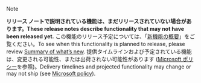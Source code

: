  > [!NOTE]
 >  <span data-ttu-id="4799b-101">**リリース ノートで説明されている機能は、まだリリースされていない場合があります。**</span><span class="sxs-lookup"><span data-stu-id="4799b-101">**These release notes describe functionality that may not have been released yet.**</span></span>
<span data-ttu-id="4799b-102">この機能のリリース予定については、「[新機能の概要](/business-applications-release-notes/April18/dynamics365-talent/whats-new-talent-core-hr)」をご覧ください。</span><span class="sxs-lookup"><span data-stu-id="4799b-102">To see when this functionality is planned to release, please review [Summary of what’s new](/business-applications-release-notes/April18/dynamics365-talent/whats-new-talent-core-hr).</span></span> <span data-ttu-id="4799b-103">提供タイムラインおよび予定されている機能は、変更される可能性、または出荷されない可能性があります ([Microsoft ポリシー](https://go.microsoft.com/fwlink/p/?linkid=2007332)を参照)。</span><span class="sxs-lookup"><span data-stu-id="4799b-103">Delivery timelines and projected functionality may change or may not ship (see [Microsoft policy](https://go.microsoft.com/fwlink/p/?linkid=2007332)).</span></span> 
